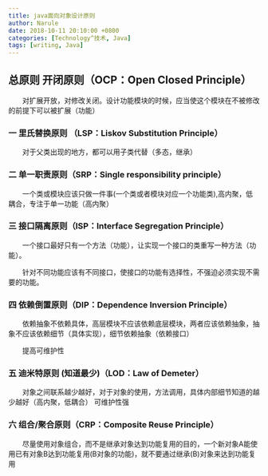 ```yaml
---
title: java面向对象设计原则
author: Narule
date: 2018-10-11 20:10:00 +0800
categories: [Technology^技术, Java]
tags: [writing, Java]
---
```




## 总原则 开闭原则（OCP：Open Closed Principle） 

　　对扩展开放，对修改关闭。设计功能模块的时候，应当使这个模块在不被修改的前提下可以被扩展（功能）

### 一 里氏替换原则 （LSP：Liskov Substitution Principle）

　　对于父类出现的地方，都可以用子类代替（多态，继承）

### 二 单一职责原则（SRP：Single responsibility principle）

　　一个类或模块应该只做一件事(一个类或者模块对应一个功能类),高内聚，低耦合，专注于单一功能（高内聚）

### 三 接口隔离原则（ISP：Interface Segregation Principle）

　　一个接口最好只有一个方法（功能），让实现一个接口的类重写一种方法（功能）。

　　针对不同功能应该有不同接口，使接口的功能有选择性，不强迫必须实现不需要的功能。

### 四 依赖倒置原则（DIP：Dependence Inversion Principle）

　　依赖抽象不依赖具体，高层模块不应该依赖底层模块，两者应该依赖抽象，抽象不应该依赖细节（具体实现），细节依赖抽象（依赖接口）

　　提高可维护性

### 五 迪米特原则 (知道最少)（LOD：Law of Demeter）

　　对象之间联系越少越好，对于对象的使用，方法调用，具体内部细节知道的越少越好（高内聚，低耦合） 可维护性强

### 六 组合/聚合原则（CRP：Composite Reuse Principle）

　　尽量使用对象组合，而不是继承对象达到功能复用的目的，一个新对象A能使用已有对象B达到功能复用(B对象的功能)，就不要通过继承(B)对象来达到功能复用